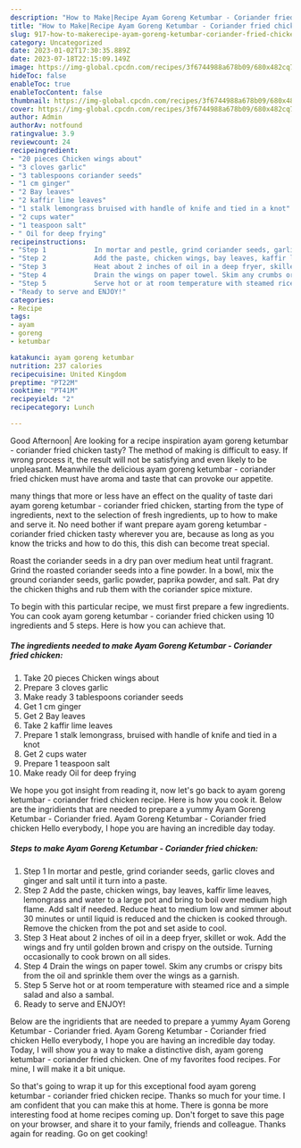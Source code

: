 ```yaml
---
description: "How to Make|Recipe Ayam Goreng Ketumbar - Coriander fried chicken {That is Simple"
title: "How to Make|Recipe Ayam Goreng Ketumbar - Coriander fried chicken {That is Simple"
slug: 917-how-to-makerecipe-ayam-goreng-ketumbar-coriander-fried-chicken-that-is-simple
category: Uncategorized
date: 2023-01-02T17:30:35.889Z
date: 2023-07-18T22:15:09.149Z
image: https://img-global.cpcdn.com/recipes/3f6744988a678b09/680x482cq70/ayam-goreng-ketumbar-coriander-fried-chicken-recipe-main-photo.jpg
hideToc: false
enableToc: true
enableTocContent: false
thumbnail: https://img-global.cpcdn.com/recipes/3f6744988a678b09/680x482cq70/ayam-goreng-ketumbar-coriander-fried-chicken-recipe-main-photo.jpg
cover: https://img-global.cpcdn.com/recipes/3f6744988a678b09/680x482cq70/ayam-goreng-ketumbar-coriander-fried-chicken-recipe-main-photo.jpg
author: Admin
authorAv: notfound
ratingvalue: 3.9
reviewcount: 24
recipeingredient:
- "20 pieces Chicken wings about"
- "3 cloves garlic"
- "3 tablespoons coriander seeds"
- "1 cm ginger"
- "2 Bay leaves"
- "2 kaffir lime leaves"
- "1 stalk lemongrass bruised with handle of knife and tied in a knot"
- "2 cups water"
- "1 teaspoon salt"
- " Oil for deep frying"
recipeinstructions:
- "Step 1            In mortar and pestle, grind coriander seeds, garlic cloves and ginger and salt until it turn into a paste."
- "Step 2            Add the paste, chicken wings, bay leaves, kaffir lime leaves, lemongrass and water to a large pot and bring to boil over medium high flame. Add salt if needed. Reduce heat to medium low and simmer about 30 minutes or until liquid is reduced and the chicken is cooked through. Remove the chicken from the pot and set aside to cool."
- "Step 3            Heat about 2 inches of oil in a deep fryer, skillet or wok. Add the wings and fry until golden brown and crispy on the outside. Turning occasionally to cook brown on all sides."
- "Step 4            Drain the wings on paper towel. Skim any crumbs or crispy bits from the oil and sprinkle them over the wings as a garnish."
- "Step 5            Serve hot or at room temperature with steamed rice and a simple salad and also a sambal."
- "Ready to serve and ENJOY!"
categories:
- Recipe
tags:
- ayam
- goreng
- ketumbar

katakunci: ayam goreng ketumbar 
nutrition: 237 calories
recipecuisine: United Kingdom
preptime: "PT22M"
cooktime: "PT41M"
recipeyield: "2"
recipecategory: Lunch

---
```



Good Afternoon| Are looking for a recipe inspiration ayam goreng ketumbar - coriander fried chicken tasty? The method of making is difficult to easy. If wrong process it, the result will not be satisfying and even likely to be unpleasant. Meanwhile the delicious ayam goreng ketumbar - coriander fried chicken must have aroma and taste that can provoke our appetite.






many things that more or less have an effect on the quality of taste dari ayam goreng ketumbar - coriander fried chicken, starting from the type of ingredients, next to the selection of fresh ingredients, up to how to make and serve it. No need bother if want prepare ayam goreng ketumbar - coriander fried chicken tasty wherever you are, because as long as you know the tricks and how to do this, this dish can become treat special.


Roast the coriander seeds in a dry pan over medium heat until fragrant. Grind the roasted coriander seeds into a fine powder. In a bowl, mix the ground coriander seeds, garlic powder, paprika powder, and salt. Pat dry the chicken thighs and rub them with the coriander spice mixture.


To begin with this particular recipe, we must first prepare a few ingredients. You can cook ayam goreng ketumbar - coriander fried chicken using 10 ingredients and 5 steps. Here is how you can achieve that.

<!--inarticleads1-->

##### The ingredients needed to make Ayam Goreng Ketumbar - Coriander fried chicken:

1. Take 20 pieces Chicken wings about
1. Prepare 3 cloves garlic
1. Make ready 3 tablespoons coriander seeds
1. Get 1 cm ginger
1. Get 2 Bay leaves
1. Take 2 kaffir lime leaves
1. Prepare 1 stalk lemongrass, bruised with handle of knife and tied in a knot
1. Get 2 cups water
1. Prepare 1 teaspoon salt
1. Make ready  Oil for deep frying


We hope you got insight from reading it, now let&#39;s go back to ayam goreng ketumbar - coriander fried chicken recipe. Here is how you cook it. Below are the ingridients that are needed to prepare a yummy Ayam Goreng Ketumbar - Coriander fried. Ayam Goreng Ketumbar - Coriander fried chicken Hello everybody, I hope you are having an incredible day today. 

<!--inarticleads2-->

##### Steps to make Ayam Goreng Ketumbar - Coriander fried chicken:

1. Step 1            In mortar and pestle, grind coriander seeds, garlic cloves and ginger and salt until it turn into a paste.
1. Step 2            Add the paste, chicken wings, bay leaves, kaffir lime leaves, lemongrass and water to a large pot and bring to boil over medium high flame. Add salt if needed. Reduce heat to medium low and simmer about 30 minutes or until liquid is reduced and the chicken is cooked through. Remove the chicken from the pot and set aside to cool.
1. Step 3            Heat about 2 inches of oil in a deep fryer, skillet or wok. Add the wings and fry until golden brown and crispy on the outside. Turning occasionally to cook brown on all sides.
1. Step 4            Drain the wings on paper towel. Skim any crumbs or crispy bits from the oil and sprinkle them over the wings as a garnish.
1. Step 5            Serve hot or at room temperature with steamed rice and a simple salad and also a sambal.
1. Ready to serve and ENJOY!

Below are the ingridients that are needed to prepare a yummy Ayam Goreng Ketumbar - Coriander fried. Ayam Goreng Ketumbar - Coriander fried chicken Hello everybody, I hope you are having an incredible day today. Today, I will show you a way to make a distinctive dish, ayam goreng ketumbar - coriander fried chicken. One of my favorites food recipes. For mine, I will make it a bit unique. 

So that's going to wrap it up for this exceptional food ayam goreng ketumbar - coriander fried chicken recipe. Thanks so much for your time. I am confident that you can make this at home. There is gonna be more interesting food at home recipes coming up. Don't forget to save this page on your browser, and share it to your family, friends and colleague. Thanks again for reading. Go on get cooking!
